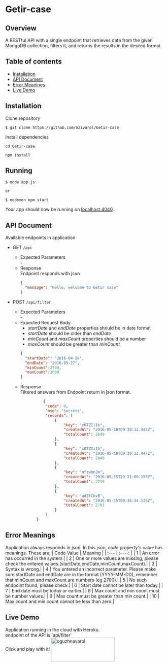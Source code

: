 # Getir-case

## Overview

A RESTful API with a single endpoint that retrieves data from the given MongoDB collection, filters it, and returns the results in the desired format.


## Table of contents
* [Installation](#installation)
* [API Document](#api-document)
* [Error Meanings](#error-meanings)
* [Live Demo](#live-demo)


## Installation
Clone repository
```
$ git clone https://github.com/ozivarol/Getir-case
```
Install dependencies
```
cd Getir-case

npm install
```

## Running

```
$ node app.js

or

$ nodemon npm start
```
Your app should now be running on [localhost:4040](http://localhost:4040/).



## API Document
Available endpoints in application
- GET `/api`
  - Expected Parameters<br>
      \-
  - Response <br>
      Endpoint responds with json
      ```json
      {
        "message": "Hello, welcome to Getir case"
      }
      ```

- POST `/api/filter`
  - Expected Parameters<br>
      \-
  - Expected Request Body <br>
      - *startDate* and *endDate* properties should be in date format
      - *startDate* should be older than *endDate*
      - *minCount* and *maxCount* properties should be a number
      - *maxCount* should be greater than *minCount*
      ```json
     {
        "startDate": "2016-04-26", 
        "endDate": "2016-05-27", 
        "minCount":2700, 
        "maxCount":3000
     }
      ```
  - Response <br>
   Filtered answers from Endpoint return in json format.
    ```json
              {
               "code": 0,
               "msg": "Success",
               "records": [
                   {
                       "key": "xKTZIiIb",
                       "createdAt": "2016-05-18T09:30:12.447Z",
                       "totalCount": 2849
                   },
                   {
                       "key": "xKTZIiIb",
                       "createdAt": "2016-05-18T09:30:12.447Z",
                       "totalCount": 2849
                   },
                   {
                       "key": "nfzwhnJm",
                       "createdAt": "2016-05-15T23:21:00.153Z",
                       "totalCount": 2719
                   },
                   {
                       "key": "udZfCkvB",
                       "createdAt": "2016-05-15T00:36:34.126Z",
                       "totalCount": 2701
                   }
               ]
           }
    ```
    
## Error Meanings
Application always responds in json. In this json, *code* property's value has meanings. These are;
| Code Value  | Meaning    |
| :---        |    :----:  |
| 1           |  An error has occurred in the system.|
| 2           | One or more values are missing, please check the entered values.(startDate,endDate,minCount,maxCount).|
| 3           |  Syntax is wrong.|
| 4           |  You entered an incorrect parameter. Please make sure startDate and endDate are in the format (YYYY-MM-DD), remember that minCount and maxCount are numbers (eg 2700).|
| 5           |  No such endpoint found, please check.|
| 6           |  Start date cannot be later than today.|
| 7           |  End date must be today or earlier.|
| 8           |  Max count and min count must be number values.|
| 9           |  Max count must be greater than min count.|
| 10          | Max count and min count cannot be less than zero.|

## Live Demo
Application running in the cloud with Heroku. <br>
endpoint of the API is 'api/filter' <br>
Click and play with it!
<a href="https://getir-case-oguzhan-varol.herokuapp.com/api" target="blank"><img align="center" src="https://cdn.icon-icons.com/icons2/2699/PNG/512/heroku_logo_icon_169035.png" alt="oguzhnavarol" height="75" width="200" /></a>
